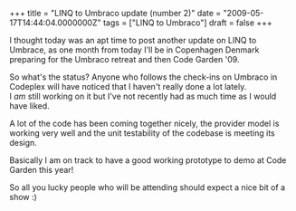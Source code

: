 ﻿+++
title = "LINQ to Umbraco update (number 2)"
date = "2009-05-17T14:44:04.0000000Z"
tags = ["LINQ to Umbraco"]
draft = false
+++

<p>I thought today was an apt time to post another update on LINQ to Umbrace, as one month from today I'll be in Copenhagen Denmark preparing for the Umbraco retreat and then Code Garden '09.</p>
<p>So what's the status? Anyone who follows the check-ins on Umbraco in Codeplex will have noticed that I haven't really done a lot lately.<br />I <em>am</em>&nbsp;still working on it but I've not recently had as much time as I would have liked.</p>
<p>A lot of the code has been coming together nicely, the provider model is working very well and the unit testability of the codebase is meeting its design.</p>
<p>Basically I am on track to have a good working prototype to demo at Code Garden this year!</p>
<p>So all you lucky people who will be attending should expect a nice bit of a show :)&nbsp;</p>